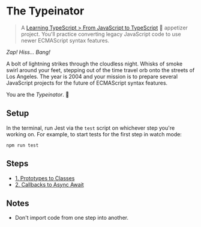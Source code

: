 # The Typeinator

> A [Learning TypeScript > From JavaScript to TypeScript](https://learning-typescript.com/from-javascript-to-typescript) 🥗 appetizer project.
> You'll practice converting legacy JavaScript code to use newer ECMAScript syntax features.

_Zap!_
_Hiss..._
_Bang!_

A bolt of lightning strikes through the cloudless night.
Whisks of smoke swirl around your feet, stepping out of the time travel orb onto the streets of Los Angeles.
The year is 2004 and your mission is to prepare several JavaScript projects for the future of ECMAScript syntax features.

You are the _Typeinator_. 🤖

## Setup

In the terminal, run Jest via the `test` script on whichever step you're working on.
For example, to start tests for the first step in watch mode:

```shell
npm run test
```

## Steps

- [1. Prototypes to Classes](./01-prototypes-to-classes)
- [2. Callbacks to Async Await](./02-callbacks-to-async-await)

## Notes

- Don't import code from one step into another.